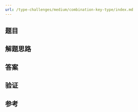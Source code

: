 ```yaml
---
url: /type-challenges/medium/combination-key-type/index.md
---
```

## 题目

## 解题思路

## 答案

## 验证

## 参考
